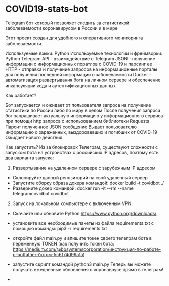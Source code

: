 # COVID19-stats-bot
Telegram бот который позволяет следить за статистикой заболеваемости коронавирусом в России и в мире

Этот проект создан для удобного и оперативного мониторинга заболеваемости.

Используемые языки: Python
Используемые технологии и фреймворки:
Python Telegram API - взаимодействие с Telegram
JSON - получение информации с информационных поратлов о COVID-19 и парсинг ее
HTTP - отправка и получение запросов на информационные порталы для получения последней информации о заболеваемости
Docker - автоматизация развертывания бота на личном сервере и обеспечение инкапсуляции кода и аутентификационных данных


Как работает?

Бот запускается и ожидает от пользователя запроса на получение статистики по России либо по миру в целом
После получения запроса бот запрашивает актуальную информацию у информационного сервиса при помощи http запроса с использованием библиотеки Requests
Парсит полученное JSON сообщение
Выдает пользователю информацию о зараженных, выздоровевших и погибших от COVID-19
Ожидает нового действия



Как запустить?
Из за блокировок Телеграм, существуют сложности с запуском бота на устройствах с российских IP адресов, поэтому есть два варианта запуска:

1) Развертывание на удаленном сервере с зарубежным IP адресом
 - Склонируйте данный репозиторий на свой удаленный сервер
 - Запустите сборку образа докера командой: docker build -t covidbot ./
 - Разверните докер командой: docker run -it --rm --name telegramcovidbot covidbot

2) Запуск на локальном компьютере с включенным VPN
 - Скачайте или обновите Python https://www.python.org/downloads/
 - установите все необходимые пакеты из файла requirements.txt с помощью команды: pip3 -r requirements.txt
 - откройте файл main.py и впишите токен своего телеграм бота в переменную TOKEN (как получить токен бота: https://medium.com/@bbsystemscorporation/инструкция-по-работе-с-botfather-ботом-5c6f74d99a1a)
 - запустите скрипт командой python3 main.py
 Теперь вы можете получать ежедневные обновления о коронаврусе прямо в телеграм!



 -

